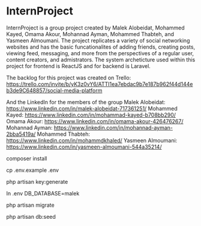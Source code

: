 # InternProject
InternProject is a group project created by Malek Alobeidat, Mohammed Kayed, Omama Akour, Mohannad Ayman, Mohammed Thabteh, and Yasmeen Almoumani. The project replicates a variety of social networking websites and has the basic funcationalites of adding friends, creating posts, viewing feed, messaging, and more from the perspectives of a regular user, content creators, and admistrators. The system archeticture used within this project for frontend is ReactJS and for backend is Laravel.

The backlog for this project was created on Trello:
https://trello.com/invite/b/yK3z0vY6/ATTI1ea7ebdac9b7e187b962f44d144eb3de9C648857/social-media-platform

And the LinkedIn for the members of the group
Malek Alobeidat: https://www.linkedin.com/in/malek-alobeidat-717361251/
Mohammed Kayed: https://www.linkedin.com/in/mohammad-kayed-b708bb290/
Omama Akour: https://www.linkedin.com/in/omama-akour-426476267/
Mohannad Ayman: https://www.linkedin.com/in/mohannad-ayman-2bba5419a/
Mohammed Thabteh: https://www.linkedin.com/in/mohammdkhaled/
Yasmeen Almoumani: https://www.linkedin.com/in/yasmeen-almoumani-544a35214/



composer install

cp .env.example .env

php artisan key:generate


In .env 
DB_DATABASE=malek

php artisan migrate 

php artisan db:seed

